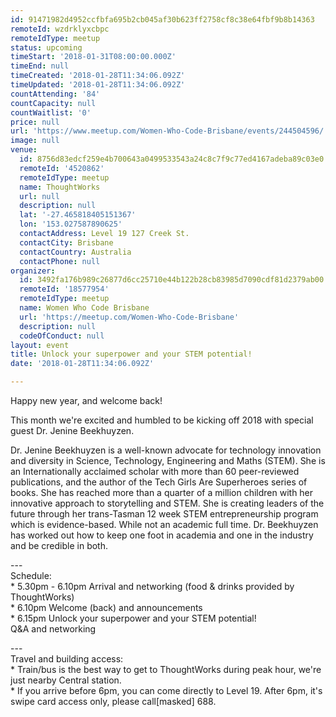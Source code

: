 ```yaml
---
id: 91471982d4952ccfbfa695b2cb045af30b623ff2758cf8c38e64fbf9b8b14363
remoteId: wzdrklyxcbpc
remoteIdType: meetup
status: upcoming
timeStart: '2018-01-31T08:00:00.000Z'
timeEnd: null
timeCreated: '2018-01-28T11:34:06.092Z'
timeUpdated: '2018-01-28T11:34:06.092Z'
countAttending: '84'
countCapacity: null
countWaitlist: '0'
price: null
url: 'https://www.meetup.com/Women-Who-Code-Brisbane/events/244504596/'
image: null
venue:
  id: 8756d83edcf259e4b700643a0499533543a24c8c7f9c77ed4167adeba89c03e0
  remoteId: '4520862'
  remoteIdType: meetup
  name: ThoughtWorks
  url: null
  description: null
  lat: '-27.465818405151367'
  lon: '153.027587890625'
  contactAddress: Level 19 127 Creek St.
  contactCity: Brisbane
  contactCountry: Australia
  contactPhone: null
organizer:
  id: 3492fa176b989c26877d6cc25710e44b122b28cb83985d7090cdf81d2379ab00
  remoteId: '18577954'
  remoteIdType: meetup
  name: Women Who Code Brisbane
  url: 'https://meetup.com/Women-Who-Code-Brisbane'
  description: null
  codeOfConduct: null
layout: event
title: Unlock your superpower and your STEM potential!
date: '2018-01-28T11:34:06.092Z'

---
```

<p>Happy new year, and welcome back!</p> <p>This month we're excited and humbled to be kicking off 2018 with special guest Dr. Jenine Beekhuyzen.</p> <p>Dr. Jenine Beekhuyzen is a well-known advocate for technology innovation and diversity in Science, Technology, Engineering and Maths (STEM). She is an Internationally acclaimed scholar with more than 60 peer-reviewed publications, and the author of the Tech Girls Are Superheroes series of books. She has reached more than a quarter of a million children with her innovative approach to storytelling and STEM. She is creating leaders of the future through her trans-Tasman 12 week STEM entrepreneurship program which is evidence-based. While not an academic full time. Dr. Beekhuyzen has worked out how to keep one foot in academia and one in the industry and be credible in both.</p> <p>---<br/>Schedule:<br/>* 5.30pm - 6.10pm Arrival and networking (food &amp; drinks provided by ThoughtWorks)<br/>* 6.10pm Welcome (back) and announcements<br/>* 6.15pm Unlock your superpower and your STEM potential!<br/>Q&amp;A and networking</p> <p>---<br/>Travel and building access:<br/>* Train/bus is the best way to get to ThoughtWorks during peak hour, we're just nearby Central station.<br/>* If you arrive before 6pm, you can come directly to Level 19. After 6pm, it's swipe card access only, please call[masked] 688.</p>
